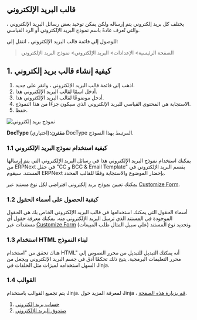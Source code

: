 ## قالب البريد الإلكتروني

يختلف كل بريد إلكتروني يتم إرساله ولكن يمكن توحيد بعض رسائل البريد الإلكتروني ، والتي تُعرف عادةً باسم نموذج البريد الإلكتروني أو الرد القياسي.

للوصول إلى قائمة قالب البريد الإلكتروني ، انتقل إلى:

> الصفحة الرئيسية> الإعدادات> البريد الإلكتروني> نموذج البريد الإلكتروني

## 1. كيفية إنشاء قالب بريد إلكتروني

1. اذهب إلى قائمة قالب البريد الإلكتروني ، وانقر على جديد.
2. أدخل اسمًا لقالب البريد الإلكتروني هذا.
3. أدخل موضوعًا لقالب البريد الإلكتروني هذا.
4. الاستجابة هي المحتوى القياسي للبريد الإلكتروني الذي سيكون جزءًا من هذا النموذج.
5. حفظ.

![نموذج بريد إلكتروني](https://docs.erpnext.com/files/email-template-example.png)

**DocType مقترن:**(اختياري) DocType المرتبط بهذا النموذج.

### 1.1 كيفية استخدام نموذج البريد الإلكتروني

يمكنك استخدام نموذج البريد الإلكتروني هذا في رسائل البريد الإلكتروني التي يتم إرسالها من ERPNext في حقل "CC و BCC & Email Template" بقسم البريد الإلكتروني في المستند. سيقوم ERPNext بإحضار الموضوع والاستجابة وفقًا للقالب المحدد.

يمكنك تعيين نموذج بريد إلكتروني افتراضي لكل نوع مستند عبر [Customize Form](https://docs.erpnext.com/docs/v13/user/manual/en/customize-erpnext/customize-form).

### 1.2 كيفية الحصول على أسماء الحقول

أسماء الحقول التي يمكنك استخدامها في قالب البريد الإلكتروني الخاص بك هي الحقول الموجودة في المستند الذي ترسل البريد الإلكتروني منه. يمكنك معرفة حقول أي مستندات عبر [Customize Form](https://docs.erpnext.com/docs/v13/user/manual/en/customize-erpnext/customize-form) وتحديد نوع المستند (على سبيل المثال طلب المبيعات)

### 1.3 استخدام HTML لبناء النموذج

هناك تحقق من "استخدام HTML" أنه يمكنك التبديل للتبديل من محرر النصوص إلى محرر التعليمات البرمجية. يتيح ذلك تحكمًا أدق في جسم البريد الإلكتروني ويجعل من السهل استخدامه لميزات مثل الحلقات في Jinja.

### 1.4 القوالب

يتم تجميع القوالب باستخدام Jinja. لمعرفة المزيد حول Jinja ، [قم بزيارة هذه الصفحة](https://jinja.palletsprojects.com/en/2.10.x/).

1. [حساب بريد إلكتروني](https://docs.erpnext.com/docs/v13/user/manual/en/setting-up/email/email-account)
2. [صندوق البريد الإلكتروني](https://docs.erpnext.com/docs/v13/user/manual/en/setting-up/email/email-inbox)